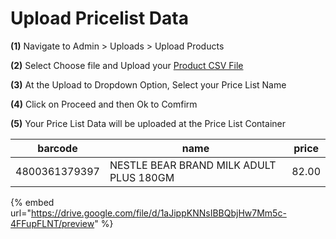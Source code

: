 # Upload Pricelist Data

**(1)** Navigate to Admin > Uploads > Upload Products

**(2)** Select Choose file and Upload your [Product CSV File](https://docs.google.com/spreadsheets/d/1QNGs8E4O82r\_8KqVKg0CHX5-EnHN0WwOK8MyTVBM9GE/edit#gid=0\&range=A1)

**(3)** At the Upload to Dropdown Option, Select your Price List Name

**(4)** Click on Proceed and then Ok to Comfirm

**(5)** Your Price List Data will be uploaded at the Price List Container

| barcode       | name                                    | price |
| ------------- | --------------------------------------- | ----- |
| 4800361379397 | NESTLE BEAR BRAND MILK ADULT PLUS 180GM | 82.00 |

{% embed url="https://drive.google.com/file/d/1aJippKNNsIBBQbjHw7Mm5c-4FFupFLNT/preview" %}
